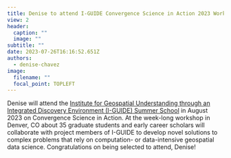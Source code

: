 ```yaml
---
title: Denise to attend I-GUIDE Convergence Science in Action 2023 Workshop
view: 2
header:
  caption: ""
  image: ""
subtitle: ""
date: 2023-07-26T16:16:52.651Z
authors:
  - denise-chavez
image:
  filename: ""
  focal_point: TOPLEFT
---
```

D﻿enise will attend the [Institute for Geospatial Understanding through an Integrated Discovery Environment (I-GUIDE) Summer School](https://iguide.illinois.edu/summer-school-2023/) in August 2023 on Convergence Science in Action. At the week-long workshop in Denver, CO about 35 graduate students and early career scholars will collaborate with project members of I-GUIDE to develop novel solutions to complex problems that rely on computation- or data-intensive geospatial data science. Congratulations on being selected to attend, Denise!